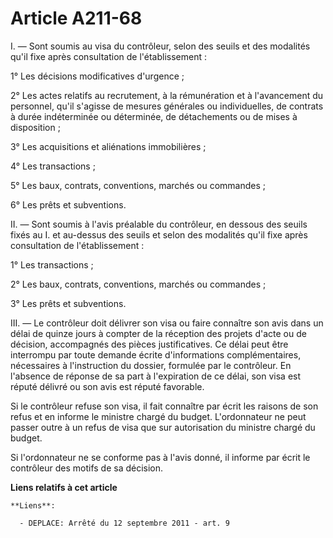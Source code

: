 # Article A211-68

I. ― Sont soumis au visa du contrôleur, selon des seuils et des modalités qu'il fixe après consultation de l'établissement :

1° Les décisions modificatives d'urgence ;

2° Les actes relatifs au recrutement, à la rémunération et à l'avancement du personnel, qu'il s'agisse de mesures générales
ou individuelles, de contrats à durée indéterminée ou déterminée, de détachements ou de mises à disposition ;

3° Les acquisitions et aliénations immobilières ;

4° Les transactions ;

5° Les baux, contrats, conventions, marchés ou commandes ;

6° Les prêts et subventions.

II. ― Sont soumis à l'avis préalable du contrôleur, en dessous des seuils fixés au I. et au-dessus des seuils et selon des
modalités qu'il fixe après consultation de l'établissement :

1° Les transactions ;

2° Les baux, contrats, conventions, marchés ou commandes ;

3° Les prêts et subventions.

III. ― Le contrôleur doit délivrer son visa ou faire connaître son avis dans un délai de quinze jours à compter de la
réception des projets d'acte ou de décision, accompagnés des pièces justificatives. Ce délai peut être interrompu par toute
demande écrite d'informations complémentaires, nécessaires à l'instruction du dossier, formulée par le contrôleur. En
l'absence de réponse de sa part à l'expiration de ce délai, son visa est réputé délivré ou son avis est réputé favorable.

Si le contrôleur refuse son visa, il fait connaître par écrit les raisons de son refus et en informe le ministre chargé du
budget. L'ordonnateur ne peut passer outre à un refus de visa que sur autorisation du ministre chargé du budget.

Si l'ordonnateur ne se conforme pas à l'avis donné, il informe par écrit le contrôleur des motifs de sa décision.

**Liens relatifs à cet article**

	**Liens**:

	  - DEPLACE: Arrêté du 12 septembre 2011 - art. 9
